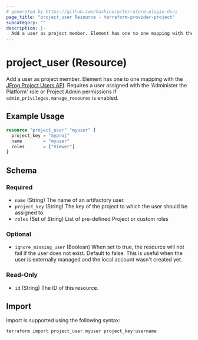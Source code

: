 ```yaml
---
# generated by https://github.com/hashicorp/terraform-plugin-docs
page_title: "project_user Resource - terraform-provider-project"
subcategory: ""
description: |-
  Add a user as project member. Element has one to one mapping with the JFrog Project Users API https://jfrog.com/help/r/jfrog-rest-apis/add-or-update-user-in-project. Requires a user assigned with the 'Administer the Platform' role or Project Admin permissions if admin_privileges.manage_resoures is enabled.
---
```


# project_user (Resource)

Add a user as project member. Element has one to one mapping with the [JFrog Project Users API](https://jfrog.com/help/r/jfrog-rest-apis/add-or-update-user-in-project). Requires a user assigned with the 'Administer the Platform' role or Project Admin permissions if `admin_privileges.manage_resoures` is enabled.

## Example Usage

```terraform
resource "project_user" "myuser" {
  project_key = "myproj"
  name        = "myuser"
  roles       = ["Viewer"]
}
```

<!-- schema generated by tfplugindocs -->
## Schema

### Required

- `name` (String) The name of an artifactory user.
- `project_key` (String) The key of the project to which the user should be assigned to.
- `roles` (Set of String) List of pre-defined Project or custom roles

### Optional

- `ignore_missing_user` (Boolean) When set to true, the resource will not fail if the user does not exist. Default to false. This is useful when the user is externally managed and the local account wasn't created yet.

### Read-Only

- `id` (String) The ID of this resource.

## Import

Import is supported using the following syntax:

```shell
terraform import project_user.myuser project_key:username
```

